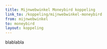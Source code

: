 ```yaml
---
title: Mijnwebwinkel Moneybird koppeling
link_to: /koppeling/mijnwebwinkel-moneybird
from: mijnwebwinkel
to: moneybird
layout: koppeling
---
```


blablabla